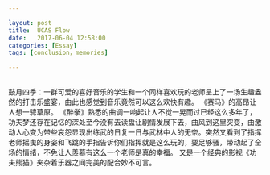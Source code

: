 ```yaml
---

layout: post
title:  UCAS Flow
date:   2017-06-04 12:58:00
categories: [Essay]
tags: [conclusion，memories]

---
```

##
鼓月四季：一群可爱的喜好音乐的学生和一个同样喜欢玩的老师呈上了一场生趣盎然的打击乐盛宴，由此也感觉到音乐竟然可以这么欢快有趣。
《赛马》的高昂让人想一骋草原。
《醉拳》熟悉的曲调一响起让人不觉一晃而过已经这么多年了，功夫梦还存在记忆的深处至今没有去读盘让剧情发展下去，曲风到这里突变，由激动人心变为带些哀怨显现出练武的日复一日与武林中人的无奈。突然又看到了指挥老师摇曳的身姿和飞跳的手指告诉你们指挥就是这么玩的，要足够骚，带动起了全场的情绪，不免让人羡慕有这么一个老师是真的幸福。
又是一个经典的影视《功夫熊猫》夹杂着乐器之间完美的配合妙不可言。


